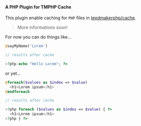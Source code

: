 #### A PHP Plugin for TMPHP Cache

This plugin enable caching for `PHP` files in [teedmakerphp/cache](https://github.com/teedmakerphp/cache).

>
> More informations soon!
>

For now you can do things like...

````php
@sayMyName('Lorem')

// results after cache

<?php echo "Hello Lorem"; ?>
````

or yet...

````php
@foreach($values as $index => $value)
  <h1>Lorem ipsum</h1>
@endforeach

// results after cache

<?php foreach ($values as $index => $value) { ?>
  <h1>Lorem ipsum</h1>
<?php } ?>
````
